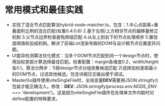 # 常用模式和最佳实践

- 实现了混合节点匹配算法hybrid-node-matcher.ts，包含：1.中心点距离+重叠面积比例的混合匹配(权重0.4:0.6) 2.基于左侧/上方相邻节点的偏移量修正机制 3.父节点边界检查避免跨级匹配 4.从左上到右下的节点处理顺序 5.置信度阈值和加成机制。解决了前端List渲染导致的DOM与设计稿节点位置差异问题。
- UI差异检测算法优化模式：当多个DOM节点匹配到同一个design节点时，使用加权差距计算选择最佳匹配。权重配置：margin各维度0.2，width/height各0.1。算法分两步：1)按design节点分组收集候选匹配 2)选择加权差距最小的DOM节点，过滤其他候选。包含详细日志输出便于调试。
- MasterGo插件使用viteSingleFile时，全局变量**DEV**需要用JSON.stringify()包装才能正确注入。修改：**DEV**: JSON.stringify(process.env.NODE_ENV === 'development')。这是因为viteSingleFile插件在处理单文件内联时对define配置的特殊要求。
